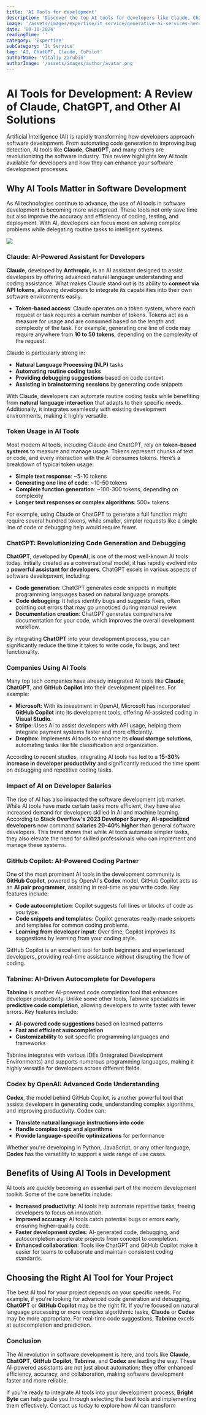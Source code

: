 ```yaml
---
title: 'AI Tools for development'
description: 'Discover the top AI tools for developers like Claude, ChatGPT, GitHub Copilot, and Tabnine. Enhance your software development process with AI-driven code generation and debugging.'
image: '/assets/images/expertise/it_service/generative-ai-services-hero-banner.webp'
date: '08-10-2024'
readingTime: ''
category: 'Expertise'
subCategory: 'It Service'
tag: 'AI, ChatGPT, Claude, CoPilot'
authorName: 'Vitaliy Zarubin'
authorImage: '/assets/images/author/avatar.png'
---
```


# AI Tools for Development: A Review of Claude, ChatGPT, and Other AI Solutions

Artificial Intelligence (AI) is rapidly transforming how developers approach software development. From automating code generation to improving bug detection, AI tools like **Claude**, **ChatGPT**, and many others are revolutionizing the software industry. This review highlights key AI tools available for developers and how they can enhance your software development processes.

## Why AI Tools Matter in Software Development

As AI technologies continue to advance, the use of AI tools in software development is becoming more widespread. These tools not only save time but also improve the accuracy and efficiency of coding, testing, and deployment. With AI, developers can focus more on solving complex problems while delegating routine tasks to intelligent systems.

![](https://imgur.com/ypQHGW6.jpg)

### Claude: AI-Powered Assistant for Developers

**Claude**, developed by **Anthropic**, is an AI assistant designed to assist developers by offering advanced natural language understanding and coding assistance. What makes Claude stand out is its ability to **connect via API tokens**, allowing developers to integrate its capabilities into their own software environments easily.

- **Token-based access**: Claude operates on a token system, where each request or task requires a certain number of tokens. Tokens act as a measure for usage and are consumed based on the length and complexity of the task. For example, generating one line of code may require anywhere from **10 to 50 tokens**, depending on the complexity of the request.

Claude is particularly strong in:

- **Natural Language Processing (NLP)** tasks
- **Automating routine coding tasks**
- **Providing debugging suggestions** based on code context
- **Assisting in brainstorming sessions** by generating code snippets

With Claude, developers can automate routine coding tasks while benefiting from **natural language interaction** that adapts to their specific needs. Additionally, it integrates seamlessly with existing development environments, making it highly versatile.

### Token Usage in AI Tools

Most modern AI tools, including Claude and ChatGPT, rely on **token-based systems** to measure and manage usage. Tokens represent chunks of text or code, and every interaction with the AI consumes tokens. Here’s a breakdown of typical token usage:

- **Simple text response**: ~5-10 tokens
- **Generating one line of code**: ~10-50 tokens
- **Complete function generation**: ~100-300 tokens, depending on complexity
- **Longer text responses or complex algorithms**: 500+ tokens

For example, using Claude or ChatGPT to generate a full function might require several hundred tokens, while smaller, simpler requests like a single line of code or debugging help would require fewer.

### ChatGPT: Revolutionizing Code Generation and Debugging

**ChatGPT**, developed by **OpenAI**, is one of the most well-known AI tools today. Initially created as a conversational model, it has rapidly evolved into a **powerful assistant for developers**. ChatGPT excels in various aspects of software development, including:

- **Code generation**: ChatGPT generates code snippets in multiple programming languages based on natural language prompts.
- **Code debugging**: It helps identify bugs and suggests fixes, often pointing out errors that may go unnoticed during manual review.
- **Documentation creation**: ChatGPT generates comprehensive documentation for your code, which improves the overall development workflow.

By integrating **ChatGPT** into your development process, you can significantly reduce the time it takes to write code, fix bugs, and test functionality.

### Companies Using AI Tools

Many top tech companies have already integrated AI tools like **Claude**, **ChatGPT**, and **GitHub Copilot** into their development pipelines. For example:

- **Microsoft**: With its investment in OpenAI, Microsoft has incorporated **GitHub Copilot** into its development tools, offering AI-assisted coding in **Visual Studio**.
- **Stripe**: Uses AI to assist developers with API usage, helping them integrate payment systems faster and more efficiently.
- **Dropbox**: Implements AI tools to enhance its **cloud storage solutions**, automating tasks like file classification and organization.

According to recent studies, integrating AI tools has led to a **15-30% increase in developer productivity** and significantly reduced the time spent on debugging and repetitive coding tasks.

### Impact of AI on Developer Salaries

The rise of AI has also impacted the software development job market. While AI tools have made certain tasks more efficient, they have also increased demand for developers skilled in AI and machine learning. According to **Stack Overflow's 2023 Developer Survey**, **AI-specialized developers** now command **salaries 20-40% higher** than general software developers. This trend shows that while AI tools automate simpler tasks, they also elevate the need for skilled professionals who can implement and manage these systems.

### GitHub Copilot: AI-Powered Coding Partner

One of the most prominent AI tools in the development community is **GitHub Copilot**, powered by OpenAI's **Codex** model. GitHub Copilot acts as an **AI pair programmer**, assisting in real-time as you write code. Key features include:

- **Code autocompletion**: Copilot suggests full lines or blocks of code as you type.
- **Code snippets and templates**: Copilot generates ready-made snippets and templates for common coding problems.
- **Learning from developer input**: Over time, Copilot improves its suggestions by learning from your coding style.

GitHub Copilot is an excellent tool for both beginners and experienced developers, providing real-time assistance without disrupting the flow of coding.

### Tabnine: AI-Driven Autocomplete for Developers

**Tabnine** is another AI-powered code completion tool that enhances developer productivity. Unlike some other tools, Tabnine specializes in **predictive code completion**, allowing developers to write faster with fewer errors. Key features include:

- **AI-powered code suggestions** based on learned patterns
- **Fast and efficient autocompletion**
- **Customizability** to suit specific programming languages and frameworks

Tabnine integrates with various IDEs (Integrated Development Environments) and supports numerous programming languages, making it highly versatile for developers across different fields.

### Codex by OpenAI: Advanced Code Understanding

**Codex**, the model behind GitHub Copilot, is another powerful tool that assists developers in generating code, understanding complex algorithms, and improving productivity. Codex can:

- **Translate natural language instructions into code**
- **Handle complex logic and algorithms**
- **Provide language-specific optimizations** for performance

Whether you're developing in Python, JavaScript, or any other language, **Codex** has the versatility to support a wide range of use cases.

## Benefits of Using AI Tools in Development

AI tools are quickly becoming an essential part of the modern development toolkit. Some of the core benefits include:

- **Increased productivity**: AI tools help automate repetitive tasks, freeing developers to focus on innovation.
- **Improved accuracy**: AI tools catch potential bugs or errors early, ensuring higher-quality code.
- **Faster development cycles**: AI-generated code, debugging, and autocompletion accelerate projects from concept to completion.
- **Enhanced collaboration**: Tools like ChatGPT and GitHub Copilot make it easier for teams to collaborate and maintain consistent coding standards.

## Choosing the Right AI Tool for Your Project

The best AI tool for your project depends on your specific needs. For example, if you're looking for advanced code generation and debugging, **ChatGPT** or **GitHub Copilot** may be the right fit. If you're focused on natural language processing or more complex algorithmic tasks, **Claude** or **Codex** may be more appropriate. For real-time code suggestions, **Tabnine** excels at autocompletion and prediction.

### Conclusion

The AI revolution in software development is here, and tools like **Claude**, **ChatGPT**, **GitHub Copilot**, **Tabnine**, and **Codex** are leading the way. These AI-powered assistants are not just about automation; they offer enhanced efficiency, accuracy, and collaboration, making software development faster and more reliable.

If you're ready to integrate AI tools into your development process, **Bright Byte** can help guide you through selecting the best tools and implementing them effectively. Contact us today to explore how AI can transform
